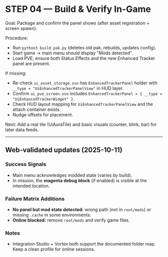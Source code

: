# STEP 04 — Build & Verify In-Game

Goal: Package and confirm the panel shows (after asset registration + screen spawn).

Procedure:
- Run `python3 build_pak.py` (deletes old pak, rebuilds, updates config).
- Start game → main menu should display "Mods detected".
- Load PVE; ensure both Status Effects and the new Enhanced Tracker panel are present.

If missing:
- Re-check `ui_asset_storage.sso` has `EnhancedTrackerPanel` holder with `__type = "UiEnhancedTrackerPanelView"` in HUD layer.
- Confirm `ui_pve_screen.sso` includes `EnhancedTrackerPanel = { __type = "UiEnhancedTrackerWidget" }`.
- Check HUD layout mapping for `UiEnhancedTrackerPanelView` and the attach container exists.
- Nudge offsets for placement.

Next: Add a real tile (UiAuraTile) and basic visuals (counter, blink, bar) for later data feeds.

---
## Web‑validated updates (2025-10-11)

### Success Signals
- Main menu acknowledges modded state (varies by build).
- In mission, the **magenta debug block** (if enabled) is visible at the intended location.

### Failure Matrix Additions
- **No panel but mod state detected:** wrong path (not in `root/mods`) or missing `.cache` in some environments.
- **Online blocked:** remove `root/mods` and verify game files.

### Notes
- Integration Studio + Vortex both support the documented folder map. Keep a clean profile for online sessions.
